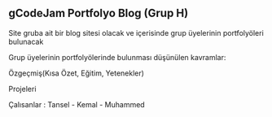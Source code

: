 ## gCodeJam Portfolyo Blog (Grup H)

Site gruba ait bir blog sitesi olacak ve içerisinde grup üyelerinin portfolyöleri bulunacak

Grup üyelerinin portfolyölerinde bulunması düşünülen kavramlar:

Özgeçmiş(Kısa Özet, Eğitim, Yetenekler)

Projeleri

Çalısanlar : Tansel - Kemal - Muhammed


